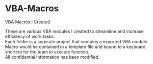 # VBA-Macros
VBA Macros I Created

These are various VBA modules I created to streamline and increase efficiency of work tasks.  
Each folder is a seperate project that contains a exported VBA module.  
Macro would be contained in a template file and bound to a keyboard shortcut for the team to execute function.  
All confidential information has been modified.   
